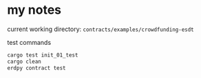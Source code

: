 # my notes

current working directory: `contracts/examples/crowdfunding-esdt`

test commands
```bash
cargo test init_01_test
cargo clean
erdpy contract test
```
